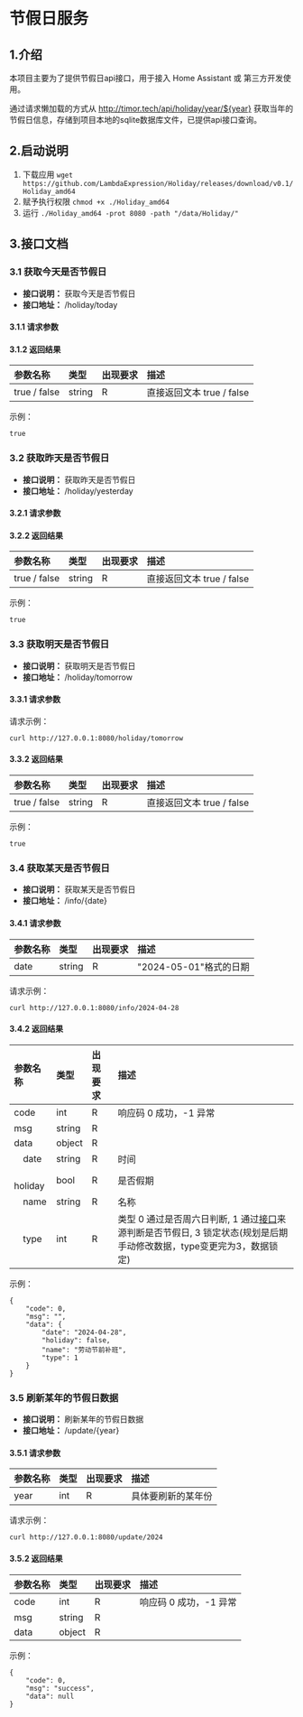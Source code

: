 # 节假日服务

## 1.介绍

本项目主要为了提供节假日api接口，用于接入 Home Assistant 或 第三方开发使用。

通过请求懒加载的方式从 http://timor.tech/api/holiday/year/${year} 获取当年的节假日信息，存储到项目本地的sqlite数据库文件，已提供api接口查询。

## 2.启动说明

1. 下载应用 `wget https://github.com/LambdaExpression/Holiday/releases/download/v0.1/Holiday_amd64`
2. 赋予执行权限 `chmod +x ./Holiday_amd64`
3. 运行 `./Holiday_amd64 -prot 8080 -path "/data/Holiday/"`

## 3.接口文档


### 3.1 获取今天是否节假日
- **接口说明：** 获取今天是否节假日
- **接口地址：** /holiday/today

#### 3.1.1 请求参数

#### 3.1.2 返回结果

参数名称						|类型		|出现要求	|描述  
:----						|:---		|:------	|:---	
true / false							|string		|R			|直接返回文本 true / false 


示例：

```
true
```


### 3.2 获取昨天是否节假日
- **接口说明：** 获取昨天是否节假日
- **接口地址：** /holiday/yesterday

#### 3.2.1 请求参数

#### 3.2.2 返回结果

参数名称						|类型		|出现要求	|描述  
:----						|:---		|:------	|:---	
true / false							|string		|R			|直接返回文本 true / false 


示例：

```
true
```


### 3.3 获取明天是否节假日
- **接口说明：** 获取明天是否节假日
- **接口地址：** /holiday/tomorrow

#### 3.3.1 请求参数


请求示例：

```
curl http://127.0.0.1:8080/holiday/tomorrow
```

#### 3.3.2 返回结果

参数名称						|类型		|出现要求	|描述  
:----						|:---		|:------	|:---	
true / false							|string		|R			|直接返回文本 true / false 


示例：

```
true
```


### 3.4 获取某天是否节假日
- **接口说明：** 获取某天是否节假日
- **接口地址：** /info/{date}

#### 3.4.1 请求参数

参数名称						|类型		|出现要求	|描述  
:----						|:---		|:------	|:---	
date						|string	|R			|"2024-05-01"格式的日期


请求示例：

```
curl http://127.0.0.1:8080/info/2024-04-28
```


#### 3.4.2 返回结果

参数名称						| 类型		     |出现要求	|描述  
:----						|:---------|:------	|:---	
code						| int		    |R			|响应码 0 成功，-1 异常
msg							| string		 |R			|
data						| object		 |R			|
&emsp;date				    | string		 |R			|时间
&emsp;holiday				| bool		   |R			|是否假期
&emsp;name				    | string		 |R			|名称
&emsp;type					| int		    |R			|类型 0 通过是否周六日判断, 1 通过[接口](http://timor.tech/api/holiday/year/2024)来源判断是否节假日, 3 锁定状态(规划是后期手动修改数据，type变更完为3，数据锁定)


示例：

```
{
	"code": 0,
	"msg": "",
	"data": {
		"date": "2024-04-28",
		"holiday": false,
		"name": "劳动节前补班",
		"type": 1
	}
}
```



### 3.5 刷新某年的节假日数据
- **接口说明：** 刷新某年的节假日数据
- **接口地址：** /update/{year}

#### 3.5.1 请求参数

参数名称						| 类型		 |出现要求	|描述  
:----						|:-----|:------	|:---	
year						| int	 |R			| 具体要刷新的某年份


请求示例：

```
curl http://127.0.0.1:8080/update/2024
```


#### 3.5.2 返回结果

参数名称						| 类型		     |出现要求	|描述  
:----						|:---------|:------	|:---	
code						| int		    |R			|响应码 0 成功，-1 异常
msg							| string		 |R			|
data						| object		 |R			|

示例：

```
{
	"code": 0,
	"msg": "success",
	"data": null
}
```

